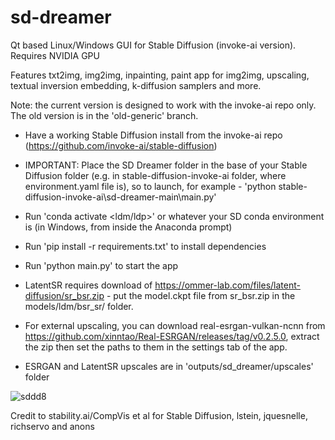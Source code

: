 # sd-dreamer
Qt based Linux/Windows GUI for Stable Diffusion (invoke-ai version). Requires NVIDIA GPU

Features txt2img, img2img, inpainting, paint app for img2img, upscaling, textual inversion embedding, k-diffusion samplers and more.

Note: the current version is designed to work with the invoke-ai repo only. The old version is in the 'old-generic' branch.

- Have a working Stable Diffusion install from the invoke-ai repo (https://github.com/invoke-ai/stable-diffusion)
- IMPORTANT: Place the SD Dreamer folder in the base of your Stable Diffusion folder (e.g. in stable-diffusion-invoke-ai folder, where environment.yaml file is), so to launch, for example - 'python stable-diffusion-invoke-ai\sd-dreamer-main\main.py'
- Run 'conda activate <ldm/ldp>' or whatever your SD conda environment is (in Windows, from inside the Anaconda prompt)
- Run 'pip install -r requirements.txt' to install dependencies
- Run 'python main.py' to start the app

- LatentSR requires download of https://ommer-lab.com/files/latent-diffusion/sr_bsr.zip - put the model.ckpt file from sr_bsr.zip in the models/ldm/bsr_sr/ folder.

- For external upscaling, you can download real-esrgan-vulkan-ncnn from https://github.com/xinntao/Real-ESRGAN/releases/tag/v0.2.5.0, extract the zip then set the paths to them in the settings tab of the app.
 
 - ESRGAN and LatentSR upscales are in 'outputs/sd_dreamer/upscales' folder
 
![sddd8](https://user-images.githubusercontent.com/112139428/191080074-5ea33a79-0949-4e46-afed-dbf8c5ea843c.png)

Credit to stability.ai/CompVis et al for Stable Diffusion, lstein, jquesnelle, richservo and anons

